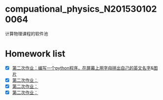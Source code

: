 # compuational_physics_N2015301020064
计算物理课程的软件池
# Homework list        
 - [x] [第二次作业：编写一个python程序，在屏幕上用字母拼出自己的英文名字](https://github.com/houxudong1997/compuational_physics_N2015301020064/blob/master/name.py)&[图片]()
 - [x] [第二次作业：]()
 - [x] [第二次作业：]()
 - [x] [第二次作业：]()
